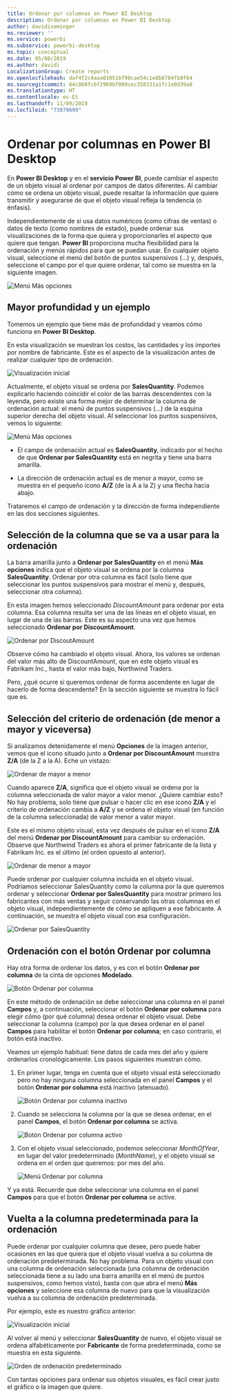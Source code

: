 ```yaml
---
title: Ordenar por columnas en Power BI Desktop
description: Ordenar por columnas en Power BI Desktop
author: davidiseminger
ms.reviewer: ''
ms.service: powerbi
ms.subservice: powerbi-desktop
ms.topic: conceptual
ms.date: 05/08/2019
ms.author: davidi
LocalizationGroup: Create reports
ms.openlocfilehash: daf4f2c4aaa010516f90cae54c1e8b6784fb0f64
ms.sourcegitcommit: 64c860fcbf2969bf089cec358331a1fc1e0d39a8
ms.translationtype: HT
ms.contentlocale: es-ES
ms.lasthandoff: 11/09/2019
ms.locfileid: "73879699"
---
```

# <a name="sort-by-column-in-power-bi-desktop"></a>Ordenar por columnas en Power BI Desktop
En **Power BI Desktop** y en el **servicio Power BI**, puede cambiar el aspecto de un objeto visual al ordenar por campos de datos diferentes. Al cambiar cómo se ordena un objeto visual, puede resaltar la información que quiere transmitir y asegurarse de que el objeto visual refleja la tendencia (o énfasis).

Independientemente de si usa datos numéricos (como cifras de ventas) o datos de texto (como nombres de estado), puede ordenar sus visualizaciones de la forma que quiera y proporcionarles el aspecto que quiere que tengan.  **Power BI** proporciona mucha flexibilidad para la ordenación y menús rápidos para que se puedan usar. En cualquier objeto visual, seleccione el menú del botón de puntos suspensivos (...) y, después, seleccione el campo por el que quiere ordenar, tal como se muestra en la siguiente imagen.

![Menú Más opciones](media/desktop-sort-by-column/sortbycolumn_2.png)

## <a name="more-depth-and-an-example"></a>Mayor profundidad y un ejemplo
Tomemos un ejemplo que tiene más de profundidad y veamos cómo funciona en **Power BI Desktop**.

En esta visualización se muestran los costos, las cantidades y los importes por nombre de fabricante. Este es el aspecto de la visualización antes de realizar cualquier tipo de ordenación.

![Visualización inicial](media/desktop-sort-by-column/sortbycolumn_1.png)

Actualmente, el objeto visual se ordena por **SalesQuantity**. Podemos explicarlo haciendo coincidir el color de las barras descendentes con la leyenda, pero existe una forma mejor de determinar la columna de ordenación actual: el menú de puntos suspensivos (...) de la esquina superior derecha del objeto visual. Al seleccionar los puntos suspensivos, vemos lo siguiente:

![Menú Más opciones](media/desktop-sort-by-column/sortbycolumn_2.png)

* El campo de ordenación actual es **SalesQuantity**, indicado por el hecho de que **Ordenar por SalesQuantity** está en negrita y tiene una barra amarilla. 

* La dirección de ordenación actual es de menor a mayor, como se muestra en el pequeño icono **A/Z** (de la A a la Z) y una flecha hacia abajo.

Trataremos el campo de ordenación y la dirección de forma independiente en las dos secciones siguientes.

## <a name="selecting-which-column-to-use-for-sorting"></a>Selección de la columna que se va a usar para la ordenación
La barra amarilla junto a **Ordenar por SalesQuantity** en el menú **Más opciones** indica que el objeto visual se ordena por la columna **SalesQuantity**. Ordenar por otra columna es fácil (solo tiene que seleccionar los puntos suspensivos para mostrar el menú y, después, seleccionar otra columna).

En esta imagen hemos seleccionado *DiscountAmount* para ordenar por esta columna. Esa columna resulta ser una de las líneas en el objeto visual, en lugar de una de las barras. Este es su aspecto una vez que hemos seleccionado **Ordenar por DiscountAmount**.

![Ordenar por DiscoutAmount](media/desktop-sort-by-column/sortbycolumn_3.png)

Observe cómo ha cambiado el objeto visual. Ahora, los valores se ordenan del valor más alto de DiscountAmount, que en este objeto visual es Fabrikam Inc., hasta el valor más bajo, Northwind Traders. 

Pero, ¿qué ocurre si queremos ordenar de forma ascendente en lugar de hacerlo de forma descendente? En la sección siguiente se muestra lo fácil que es.

## <a name="selecting-the-sort-order---smallest-to-largest-largest-to-smallest"></a>Selección del criterio de ordenación (de menor a mayor y viceversa)
Si analizamos detenidamente el menú **Opciones** de la imagen anterior, vemos que el icono situado junto a **Ordenar por DiscountAmount** muestra **Z/A** (de la Z a la A). Eche un vistazo:

![Ordenar de mayor a menor](media/desktop-sort-by-column/sortbycolumn_4.png)

Cuando aparece **Z/A**, significa que el objeto visual se ordena por la columna seleccionada de valor mayor a valor menor. ¿Quiere cambiar esto? No hay problema, solo tiene que pulsar o hacer clic en ese icono **Z/A** y el criterio de ordenación cambia a **A/Z** y se ordena el objeto visual (en función de la columna seleccionada) de valor menor a valor mayor.

Este es el mismo objeto visual, esta vez después de pulsar en el icono **Z/A** del menú **Ordenar por DiscountAmount** para cambiar su ordenación. Observe que Northwind Traders es ahora el primer fabricante de la lista y Fabrikam Inc. es el último (el orden opuesto al anterior).

![Ordenar de menor a mayor](media/desktop-sort-by-column/sortbycolumn_5.png)

Puede ordenar por cualquier columna incluida en el objeto visual. Podríamos seleccionar SalesQuantity como la columna por la que queremos ordenar y seleccionar **Ordenar por SalesQuantity** para mostrar primero los fabricantes con más ventas y seguir conservando las otras columnas en el objeto visual, independientemente de cómo se apliquen a ese fabricante. A continuación, se muestra el objeto visual con esa configuración.

![Ordenar por SalesQuantity](media/desktop-sort-by-column/sortbycolumn_6.png)

## <a name="sort-using-the-sort-by-column-button"></a>Ordenación con el botón Ordenar por columna
Hay otra forma de ordenar los datos, y es con el botón **Ordenar por columna** de la cinta de opciones **Modelado**.

![Botón Ordenar por columna](media/desktop-sort-by-column/sortbycolumn_8.png)

En este método de ordenación se debe seleccionar una columna en el panel **Campos** y, a continuación, seleccionar el botón **Ordenar por columna** para elegir cómo (por qué columna) desea ordenar el objeto visual. Debe seleccionar la columna (campo) por la que desea ordenar en el panel **Campos** para habilitar el botón **Ordenar por columna**; en caso contrario, el botón está inactivo.

Veamos un ejemplo habitual: tiene datos de cada mes del año y quiere ordenarlos cronológicamente. Los pasos siguientes muestran cómo.

1. En primer lugar, tenga en cuenta que el objeto visual está seleccionado pero no hay ninguna columna seleccionada en el panel **Campos** y el botón **Ordenar por columna** está inactivo (atenuado).
   
   ![Botón Ordenar por columna inactivo](media/desktop-sort-by-column/sortbycolumn_9.png)

2. Cuando se selecciona la columna por la que se desea ordenar, en el panel **Campos**, el botón **Ordenar por columna** se activa.
   
   ![Botón Ordenar por columna activo](media/desktop-sort-by-column/sortbycolumn_10.png)
3. Con el objeto visual seleccionado, podemos seleccionar *MonthOfYear*, en lugar del valor predeterminado (*MonthName*), y el objeto visual se ordena en el orden que queremos: por mes del año.
   
   ![Menú Ordenar por columna](media/desktop-sort-by-column/sortbycolumn_11.png)

Y ya está. Recuerde que debe seleccionar una columna en el panel **Campos** para que el botón **Ordenar por columna** se active.

## <a name="getting-back-to-default-column-for-sorting"></a>Vuelta a la columna predeterminada para la ordenación
Puede ordenar por cualquier columna que desee, pero puede haber ocasiones en las que quiera que el objeto visual vuelva a su columna de ordenación predeterminada. No hay problema. Para un objeto visual con una columna de ordenación seleccionada (una columna de ordenación seleccionada tiene a su lado una barra amarilla en el menú de puntos suspensivos, como hemos visto), basta con que abra el menú **Más opciones** y seleccione esa columna de nuevo para que la visualización vuelva a su columna de ordenación predeterminada.

Por ejemplo, este es nuestro gráfico anterior:

![Visualización inicial](media/desktop-sort-by-column/sortbycolumn_6.png)

Al volver al menú y seleccionar **SalesQuantity** de nuevo, el objeto visual se ordena alfabéticamente por **Fabricante** de forma predeterminada, como se muestra en esta siguiente.

![Orden de ordenación predeterminado](media/desktop-sort-by-column/sortbycolumn_7.png)

Con tantas opciones para ordenar sus objetos visuales, es fácil crear justo el gráfico o la imagen que quiere.

